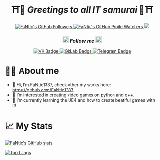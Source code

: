 <div id="header" align="center">
  
  # ⛩️🗻 *Greetings to all IT samurai* 🗻⛩️
  
  <a href="https://github.com/FaNtic1337?tab=followers">
    <img src="https://img.shields.io/github/followers/fantic1337?color=BA55D3&logo=github&style=for-the-badge" alt="FaNtic's GitHub Followers"/>
  </a>
  
  <a href="https://github.com/FaNtic1337">
    <img src="https://komarev.com/ghpvc/?username=fantic1337&label=Watchers&color=BA55D3&style=for-the-badge" alt="FaNtic's GitHub Proile Watchers"/>
  </a>

  <img src="https://media.giphy.com/media/NKEt9elQ5cR68/giphy.gif">
  
</div>


<div id="badges" align="center">
  
  ### <img src="https://cdn-icons-png.flaticon.com/512/2026/2026655.png" width="20"> *Follow me* <img src="https://cdn-icons-png.flaticon.com/512/2026/2026655.png" width="20px">
  
  <a href="https://vk.com/fantic1337">
    <img src="https://img.shields.io/badge/%D0%92%D0%9A%D0%BE%D0%BD%D1%82%D0%B0%D0%BA%D1%82%D0%B5-0077FF?logo=VK&logoColor=white&style=for-the-badge" alt="VK Badge"/>
  </a>
  <a href="https://gitlab.com/FaNtic1337">
    <img src="https://img.shields.io/badge/GitLab-FC6D26?logo=GitLab&logoColor=white&style=for-the-badge" alt="GitLab Badge"/>
  </a>
  <a href="https://t.me/MLGFaNtic">
    <img src="https://img.shields.io/badge/Telegram-26A5E4?logo=Telegram&logoColor=white&style=for-the-badge" alt="Telegram Badge"/>
  </a>
</div>


# 👨‍💻 About me

<div id="Aboutme">  
  
- 👋 Hi, I’m FaNtic1337, check other my works here: https://github.com/FaNtic1337
- 👀 I’m interested in creating video games on python and c++.
- 🌱 I’m currently learning the UE4 and how to create beatiful games with it!
   
</div>

# 📈 My Stats

[![FaNtic's GitHub stats](https://github-readme-stats.vercel.app/api?username=fantic1337&&show_icons=true&theme=jolly)](https://github.com/FaNtic1337)

[![Top Langs](https://github-readme-stats.vercel.app/api/top-langs/?username=fantic1337&theme=jolly)](https://github.com/anuraghazra/github-readme-stats)





